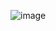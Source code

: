 ![image](https://github.com/cemti/issoft-net/assets/145233484/f6bdcdd0-c49f-4c96-934f-36b715bb38cc)
